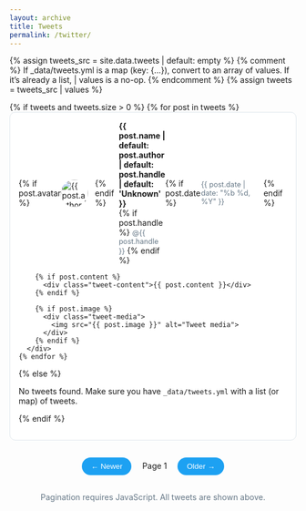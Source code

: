 ```yaml
---
layout: archive
title: Tweets
permalink: /twitter/
---
```


<style>
.tweet {
  max-width: 600px;
  margin: 0 auto 20px;
  padding: 15px;
  border: 1px solid #e1e8ed;
  border-radius: 10px;
  background: white;
}
.tweet-header {
  display: flex;
  align-items: center;
  margin-bottom: 10px;
  position: relative;
}
.tweet-avatar {
  width: 48px;
  height: 48px;
  border-radius: 50%;
  margin-right: 12px;
  object-fit: cover;
}
.tweet-author { flex: 1; }
.tweet-name { font-weight: bold; display: block; }
.tweet-handle, .tweet-date { color: #657786; font-size: 0.9em; }
.tweet-content { margin: 10px 0; line-height: 1.4; font-size: 1.1em; }
.tweet-media { margin-top: 15px; border-radius: 15px; overflow: hidden; border: 1px solid #e1e8ed; }
.tweet-media img { width: 100%; height: auto; display: block; }

/* Hidden class used by JS pagination */
.is-hidden { display: none !important; }
</style>

{% assign tweets_src = site.data.tweets | default: empty %}
{% comment %}
If _data/tweets.yml is a map (key: {...}), convert to an array of values.
If it’s already a list, | values is a no-op.
{% endcomment %}
{% assign tweets = tweets_src | values %}

<div id="tweet-container">
  {% if tweets and tweets.size > 0 %}
    {% for post in tweets %}
      <div class="tweet">
        <div class="tweet-header">
          {% if post.avatar %}
            <img class="tweet-avatar" src="{{ post.avatar }}" alt="{{ post.author | default: post.handle | default: 'Author' }} avatar">
          {% endif %}
          <div class="tweet-author">
            <span class="tweet-name">{{ post.name | default: post.author | default: post.handle | default: 'Unknown' }}</span>
            {% if post.handle %}
              <span class="tweet-handle">@{{ post.handle }}</span>
            {% endif %}
          </div>
          {% if post.date %}
            <div class="tweet-date">{{ post.date | date: "%b %d, %Y" }}</div>
          {% endif %}
        </div>

        {% if post.content %}
          <div class="tweet-content">{{ post.content }}</div>
        {% endif %}

        {% if post.image %}
          <div class="tweet-media">
            <img src="{{ post.image }}" alt="Tweet media">
          </div>
        {% endif %}
      </div>
    {% endfor %}
  {% else %}
    <p>No tweets found. Make sure you have <code>_data/tweets.yml</code> with a list (or map) of tweets.</p>
  {% endif %}
</div>

<div class="pagination" style="text-align:center; margin:30px 0;">
  <button id="prev-btn" disabled style="background:#1da1f2; color:white; border:none; padding:8px 16px; border-radius:20px;">← Newer</button>
  <span id="page-info" style="margin:0 15px;">Page 1</span>
  <button id="next-btn" style="background:#1da1f2; color:white; border:none; padding:8px 16px; border-radius:20px;">Older →</button>
</div>

<noscript>
  <p style="text-align:center;color:#657786;">Pagination requires JavaScript. All tweets are shown above.</p>
</noscript>

<script>
document.addEventListener('DOMContentLoaded', function () {
  var container = document.getElementById('tweet-container');
  if (!container) return;

  var tweets = Array.prototype.slice.call(container.querySelectorAll('.tweet'));
  if (!tweets.length) return;

  var tweetsPerPage = 4; // ← show four per page
  var currentPage = 1;
  var totalPages = Math.max(1, Math.ceil(tweets.length / tweetsPerPage));

  var prevBtn = document.getElementById('prev-btn');
  var nextBtn = document.getElementById('next-btn');
  var pageInfo = document.getElementById('page-info');

  function showPage(page) {
    page = Math.max(1, Math.min(totalPages, page));

    // Hide all
    tweets.forEach(function (el) { el.style.display = 'none'; });

    // Show slice
    var start = (page - 1) * tweetsPerPage;
    var end = Math.min(start + tweetsPerPage, tweets.length);
    for (var i = start; i < end; i++) {
      tweets[i].style.display = 'block';
    }

    // Update UI
    if (pageInfo) pageInfo.textContent = 'Page ' + page + ' of ' + totalPages;
    if (prevBtn) prevBtn.disabled = (page <= 1);
    if (nextBtn) nextBtn.disabled = (page >= totalPages);

    currentPage = page;
  }

  // Wire buttons
  if (prevBtn) prevBtn.addEventListener('click', function () { showPage(currentPage - 1); });
  if (nextBtn) nextBtn.addEventListener('click', function () { showPage(currentPage + 1); });

  // Hide pagination entirely if only one page
  var pagination = document.querySelector('.pagination');
  if (pagination && totalPages <= 1) {
    pagination.style.display = 'none';
  }

  // Initial render
  showPage(1);
});
</script>

